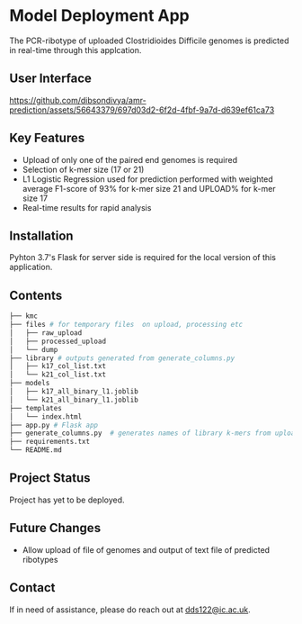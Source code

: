 # Model Deployment App
The PCR-ribotype of uploaded Clostridioides Difficile genomes is predicted in real-time through this applcation.

##  User Interface
https://github.com/dibsondivya/amr-prediction/assets/56643379/697d03d2-6f2d-4fbf-9a7d-d639ef61ca73

## Key Features
* Upload of only one of the paired end genomes is required
* Selection of k-mer size (17 or 21)
* L1 Logistic Regression used for prediction performed with weighted average F1-score of 93% for k-mer size 21 and UPLOAD% for k-mer size 17
* Real-time results for rapid analysis

## Installation
Pyhton 3.7's Flask for server side is required for the local version of this application.

## Contents
```bash
├── kmc
├── files # for temporary files  on upload, processing etc
│   ├── raw_upload
│   ├── processed_upload
│   └── dump
├── library # outputs generated from generate_columns.py
│   ├── k17_col_list.txt 
│   └── k21_col_list.txt 
├── models
│   ├── k17_all_binary_l1.joblib
│   └── k21_all_binary_l1.joblib
├── templates
│   └── index.html
├── app.py # Flask app
├── generate_columns.py  # generates names of library k-mers from uploaded .csv (where k-mers are columns)
├── requirements.txt
└── README.md
```

## Project Status
Project has yet to be deployed.

## Future Changes
* Allow upload of file of genomes and output of text file of predicted ribotypes

## Contact
If in need of assistance, please do reach out at dds122@ic.ac.uk.
